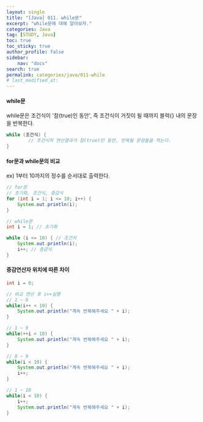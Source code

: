 ```yaml
---
layout:	single
title: "[Java] 011. while문"
excerpt: "while문에 대해 알아보자."
categories: Java
tag: [STUDY, Java]
toc: true
toc_sticky: true
author_profile: false
sidebar:
    nav: "docs"
search: true
permalink: categories/java/011-while
# last_modified_at:
---
```


#### while문

while문은 조건식이 '참(true)인 동안', 즉 조건식이 거짓이 될 때까지 블럭{} 내의 문장을 반복한다.

```java
while (조건식) {
    	// 조건식의 연산결과가 참(true)인 동안, 반복될 문장들을 적는다.
}
```

#### for문과 while문의 비교

ex) 1부터 10까지의 정수를 순서대로 출력한다.

```java
// for문
// 초기화, 조건식, 증감식
for (int i = 1; i <= 10; i++) {
    System.out.println(i);
}

// while문
int i = 1; // 초기화

while (i <= 10) { // 조건식
    System.out.println(i);
    i++; // 증감식
}
```

#### 증감연산자 위치에 따른 차이

```java
int i = 0;

// 비교 연산 후 i++실행
// 1 ~ 9
while(i++ < 10) {
	System.out.println("계속 반복해주세요 " + i);
}

// 1 ~ 9
while(++i < 10) {
	System.out.println("계속 반복해주세요 " + i);
}

// 0 ~ 9
while(i < 10) {
	System.out.println("계속 반복해주세요 " + i);
    i++;
}

// 1 ~ 10
while(i < 10) {
    i++;
	System.out.println("계속 반복해주세요 " + i);
}
```

